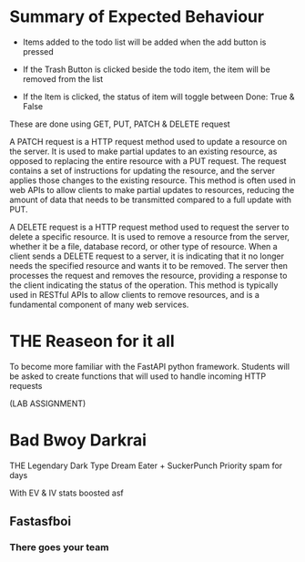 # Summary of Expected Behaviour
- Items added to the todo list will be added when the add button is pressed

- If the Trash Button is clicked beside the todo item, the item will be removed from the list

- If the Item is clicked, the status of item will toggle between Done: True & False


These are done using GET, PUT, PATCH & DELETE request



A PATCH request is a HTTP request method used to update a resource on the server. It is used to make partial updates to an existing resource, as opposed to replacing the entire resource with a PUT request. The request contains a set of instructions for updating the resource, and the server applies those changes to the existing resource. This method is often used in web APIs to allow clients to make partial updates to resources, reducing the amount of data that needs to be transmitted compared to a full update with PUT.

A DELETE request is a HTTP request method used to request the server to delete a specific resource. It is used to remove a resource from the server, whether it be a file, database record, or other type of resource. When a client sends a DELETE request to a server, it is indicating that it no longer needs the specified resource and wants it to be removed. The server then processes the request and removes the resource, providing a response to the client indicating the status of the operation. This method is typically used in RESTful APIs to allow clients to remove resources, and is a fundamental component of many web services.



# THE Reaseon for it all
To become more familiar with the FastAPI python framework. Students will be asked to create functions that will used to handle incoming HTTP requests 

(LAB ASSIGNMENT)



# Bad Bwoy Darkrai

THE Legendary Dark Type
Dream Eater + SuckerPunch Priority spam for days

With EV & IV stats boosted asf
## Fastasfboi
### There goes your team
